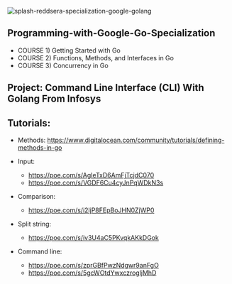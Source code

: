
![splash-reddsera-specialization-google-golang](https://user-images.githubusercontent.com/69214737/226206156-fce8b097-6aa8-4d35-bd9f-2b40ecfeba78.png)


## Programming-with-Google-Go-Specialization

- COURSE 1) Getting Started with Go
- COURSE 2) Functions, Methods, and Interfaces in Go
- COURSE 3) Concurrency in Go

## Project: Command Line Interface (CLI) With Golang From Infosys


## Tutorials:
- Methods: https://www.digitalocean.com/community/tutorials/defining-methods-in-go
- Input:
	- https://poe.com/s/AgIeTxD6AmFjTcjdC070
	- https://poe.com/s/VGDF6Cu4cyJnPqWDkN3s
- Comparison:
	- https://poe.com/s/i2ljP8FEpBoJHN0ZjWP0

- Split string:
	- https://poe.com/s/iv3U4aC5PKvqkAKkDGok
- Command line:
	- https://poe.com/s/zprGBfPwzNdgwr9anFgO
	- https://poe.com/s/5gcWOtdYwxczrogljMhD
